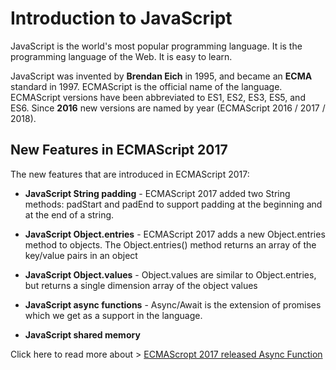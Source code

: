 # Introduction to JavaScript

JavaScript is the world's most popular programming language. It is the programming language of the Web. It is easy to learn.

JavaScript was invented by **Brendan Eich** in 1995, and became an **ECMA** standard in 1997. ECMAScript is the official name of the language. ECMAScript versions have been abbreviated to ES1, ES2, ES3, ES5, and ES6. Since **2016** new versions are named by year (ECMAScript 2016 / 2017 / 2018).


## New Features in ECMAScript 2017

The new features that are introduced in ECMAScript 2017:

- **JavaScript String padding** - ECMAScript 2017 added two String methods: padStart and padEnd to support padding at the beginning and at the end of a string.

- **JavaScript Object.entries** - ECMAScript 2017 adds a new Object.entries method to objects. The Object.entries() method returns an array of the key/value pairs in an object
- **JavaScript Object.values** - Object.values are similar to Object.entries, but returns a single dimension array of the object values
- **JavaScript async functions** - Async/Await is the extension of promises which we get as a support in the language.
- **JavaScript shared memory**

Click here to read more about > [ECMAScropt 2017 released Async Function](JS-async-functions.md)